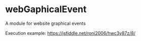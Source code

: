 # webGaphicalEvent
A module for website graphical events


Execution example: https://jsfiddle.net/roni2006/hwc3y87z/8/
